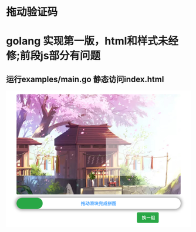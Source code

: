# 拖动验证码

# golang 实现第一版，html和样式未经修;前段js部分有问题

## 运行examples/main.go 静态访问index.html

![img.png](img.png)
